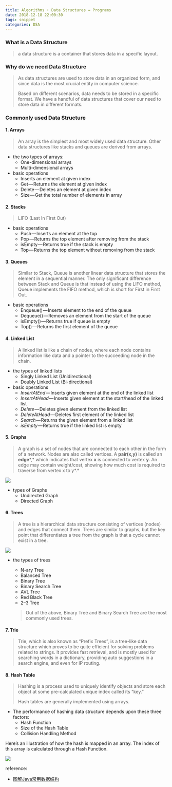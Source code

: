 ```yaml
---
title: Algorithms + Data Structures = Programs
date: 2018-12-18 22:00:30
tags: snippet
categories: DSA
---
```


### What is a Data Structure

> a data structure is a container that stores data in a specific layout. 

### Why do we need Data Structure

> As data structures are used to store data in an organized form, and since data is the most crucial entity in computer science.
>
> Based on different scenarios, data needs to be stored in a specific format. We have a handful of data structures that cover our need to store data in different formats.

### Commonly used Data Structure

#### 1. Arrays

> An array is the simplest and most widely used data structure. Other data structures like stacks and queues are derived from arrays.

- the two types of arrays:
  - One-dimensional arrays
  - Multi-dimensional arrays
- basic operations
  - Inserts an element at given index
  - Get — Returns the element at given index
  - Delete — Deletes an element at given index
  - Size — Get the total number of elements in array

#### 2. Stacks

> LIFO (Last In First Out)

- basic operations
  - Push — Inserts an element at the top
  - Pop — Returns the top element after removing from the stack
  - isEmpty — Returns true if the stack is empty
  - Top — Returns the top element without removing from the stack

#### 3. Queues

> Similar to Stack, Queue is another linear data structure that stores the element in a sequential manner. The only significant difference between Stack and Queue is that instead of using the LIFO method, Queue implements the FIFO method, which is short for First in First Out.

- basic operations
  - Enqueue() — Inserts element to the end of the queue
  - Dequeue() — Removes an element from the start of the queue
  - isEmpty() — Returns true if queue is empty
  - Top() — Returns the first element of the queue

#### 4. Linked List

> A linked list is like a chain of nodes, where each node contains information like data and a pointer to the succeeding node in the chain.

- the types of linked lists
  - Singly Linked List (Unidirectional)
  - Doubly Linked List (Bi-directional)
- basic operations
  - *InsertAtEnd* — Inserts given element at the end of the linked list
  - *InsertAtHead* — Inserts given element at the start/head of the linked list
  - *Delete* — Deletes given element from the linked list
  - *DeleteAtHead* — Deletes first element of the linked list
  - *Search* — Returns the given element from a linked list
  - *isEmpty* — Returns true if the linked list is empty

#### 5. Graphs

> A graph is a set of nodes that are connected to each other in the form of a network. Nodes are also called vertices. A **pair(x,y)** is called an **edge***,* which indicates that vertex **x** is connected to vertex **y**. An edge may contain weight/cost, showing how much cost is required to traverse from vertex x to y*.*

![](https://i.imgur.com/9sHq0Ek.png)

- types of Graphs
  - Undirected Graph
  - Directed Graph

#### 6. Trees

> A tree is a hierarchical data structure consisting of vertices (nodes) and edges that connect them. Trees are similar to graphs, but the key point that differentiates a tree from the graph is that a cycle cannot exist in a tree.

![](https://i.imgur.com/R6zwf9U.png)

- the types of trees

  - N-ary Tree
  - Balanced Tree
  - Binary Tree
  - Binary Search Tree
  - AVL Tree
  - Red Black Tree
  - 2–3 Tree

  > Out of the above, Binary Tree and Binary Search Tree are the most commonly used trees.

#### 7. Trie

> Trie, which is also known as “Prefix Trees”, is a tree-like data structure which proves to be quite efficient for solving problems related to strings. It provides fast retrieval, and is mostly used for searching words in a dictionary, providing auto suggestions in a search engine, and even for IP routing.

#### 8. Hash Table

> Hashing is a process used to uniquely identify objects and store each object at some pre-calculated unique index called its “key.”
>
> Hash tables are generally implemented using arrays.

- The performance of hashing data structure depends upon these three factors:
  - Hash Function
  - Size of the Hash Table
  - Collision Handling Method

Here’s an illustration of how the hash is mapped in an array. The index of this array is calculated through a Hash Function.

![](https://i.imgur.com/fkxWuxr.png)

reference:

- [图解Java常用数据结构](https://www.cnblogs.com/xdecode/p/9321848.html)

